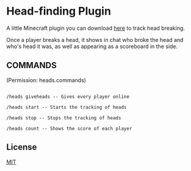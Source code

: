 # Head-finding Plugin

A little Minecraft plugin you can download [here](https://github.com/Inktest/headfinding-mc-plugin/releases) to track head breaking.

Once a player breaks a head, it shows in chat who broke the head and who's head it was, as well as appearing as a scoreboard in the side.

## COMMANDS
(Permission: heads.commands)
```

/heads giveheads -- Gives every player online

/heads start -- Starts the tracking of heads

/heads stop -- Stops the tracking of heads

/heads count -- Shows the score of each player

```

## License
[MIT](https://choosealicense.com/licenses/mit/)
